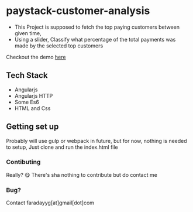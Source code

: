 # paystack-customer-analysis


- This Project is supposed to fetch the top paying customers between given time, 
- Using a slider, Classify what percentage of the total payments was made by the selected top customers

Checkout the demo <a href='https://codepen.io/faradayyg/pen/Ryzzpd'>here</a>

## Tech Stack
- Angularjs 
- Angularjs HTTP
- Some Es6
- HTML and Css


## Getting set up

Probably will use gulp or webpack in future, but for now, nothing is needed to setup, Just clone and run the index.html file

### Contibuting

Really? 😋
There's sha nothing to contribute but do contact me

### Bug?
Contact faradayyg[at]gmail[dot]com

